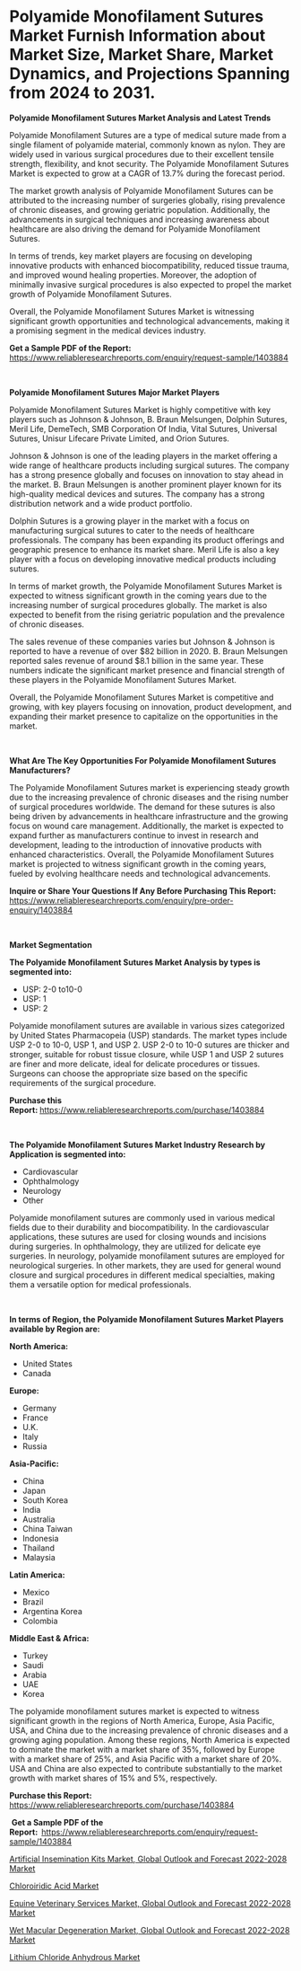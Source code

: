 <p><h1>Polyamide Monofilament Sutures Market Furnish Information about Market Size, Market Share, Market Dynamics, and Projections Spanning from 2024 to 2031.</h1></p><p><strong>Polyamide Monofilament Sutures Market Analysis and Latest Trends</strong></p>
<p><p>Polyamide Monofilament Sutures are a type of medical suture made from a single filament of polyamide material, commonly known as nylon. They are widely used in various surgical procedures due to their excellent tensile strength, flexibility, and knot security. The Polyamide Monofilament Sutures Market is expected to grow at a CAGR of 13.7% during the forecast period.</p><p>The market growth analysis of Polyamide Monofilament Sutures can be attributed to the increasing number of surgeries globally, rising prevalence of chronic diseases, and growing geriatric population. Additionally, the advancements in surgical techniques and increasing awareness about healthcare are also driving the demand for Polyamide Monofilament Sutures.</p><p>In terms of trends, key market players are focusing on developing innovative products with enhanced biocompatibility, reduced tissue trauma, and improved wound healing properties. Moreover, the adoption of minimally invasive surgical procedures is also expected to propel the market growth of Polyamide Monofilament Sutures.</p><p>Overall, the Polyamide Monofilament Sutures Market is witnessing significant growth opportunities and technological advancements, making it a promising segment in the medical devices industry.</p></p>
<p><strong>Get a Sample PDF of the Report:&nbsp;</strong> <a href="https://www.reliableresearchreports.com/enquiry/request-sample/1403884">https://www.reliableresearchreports.com/enquiry/request-sample/1403884</a></p>
<p>&nbsp;</p>
<p><strong>Polyamide Monofilament Sutures Major Market Players</strong></p>
<p><p>Polyamide Monofilament Sutures Market is highly competitive with key players such as Johnson & Johnson, B. Braun Melsungen, Dolphin Sutures, Meril Life, DemeTech, SMB Corporation Of India, Vital Sutures, Universal Sutures, Unisur Lifecare Private Limited, and Orion Sutures. </p><p>Johnson & Johnson is one of the leading players in the market offering a wide range of healthcare products including surgical sutures. The company has a strong presence globally and focuses on innovation to stay ahead in the market. B. Braun Melsungen is another prominent player known for its high-quality medical devices and sutures. The company has a strong distribution network and a wide product portfolio.</p><p>Dolphin Sutures is a growing player in the market with a focus on manufacturing surgical sutures to cater to the needs of healthcare professionals. The company has been expanding its product offerings and geographic presence to enhance its market share. Meril Life is also a key player with a focus on developing innovative medical products including sutures.</p><p>In terms of market growth, the Polyamide Monofilament Sutures Market is expected to witness significant growth in the coming years due to the increasing number of surgical procedures globally. The market is also expected to benefit from the rising geriatric population and the prevalence of chronic diseases.</p><p>The sales revenue of these companies varies but Johnson & Johnson is reported to have a revenue of over $82 billion in 2020. B. Braun Melsungen reported sales revenue of around $8.1 billion in the same year. These numbers indicate the significant market presence and financial strength of these players in the Polyamide Monofilament Sutures Market. </p><p>Overall, the Polyamide Monofilament Sutures Market is competitive and growing, with key players focusing on innovation, product development, and expanding their market presence to capitalize on the opportunities in the market.</p></p>
<p>&nbsp;</p>
<p><strong>What Are The Key Opportunities For Polyamide Monofilament Sutures Manufacturers?</strong></p>
<p><p>The Polyamide Monofilament Sutures market is experiencing steady growth due to the increasing prevalence of chronic diseases and the rising number of surgical procedures worldwide. The demand for these sutures is also being driven by advancements in healthcare infrastructure and the growing focus on wound care management. Additionally, the market is expected to expand further as manufacturers continue to invest in research and development, leading to the introduction of innovative products with enhanced characteristics. Overall, the Polyamide Monofilament Sutures market is projected to witness significant growth in the coming years, fueled by evolving healthcare needs and technological advancements.</p></p>
<p><strong>Inquire or Share Your Questions If Any Before Purchasing This Report:</strong> <a href="https://www.reliableresearchreports.com/enquiry/pre-order-enquiry/1403884">https://www.reliableresearchreports.com/enquiry/pre-order-enquiry/1403884</a></p>
<p>&nbsp;</p>
<p><strong>Market Segmentation</strong></p>
<p><strong>The Polyamide Monofilament Sutures Market Analysis by types is segmented into:</strong></p>
<p><ul><li>USP: 2-0 to10-0</li><li>USP: 1</li><li>USP: 2</li></ul></p>
<p><p>Polyamide monofilament sutures are available in various sizes categorized by United States Pharmacopeia (USP) standards. The market types include USP 2-0 to 10-0, USP 1, and USP 2. USP 2-0 to 10-0 sutures are thicker and stronger, suitable for robust tissue closure, while USP 1 and USP 2 sutures are finer and more delicate, ideal for delicate procedures or tissues. Surgeons can choose the appropriate size based on the specific requirements of the surgical procedure.</p></p>
<p><strong>Purchase this Report:&nbsp;</strong><a href="https://www.reliableresearchreports.com/purchase/1403884">https://www.reliableresearchreports.com/purchase/1403884</a></p>
<p>&nbsp;</p>
<p><strong>The Polyamide Monofilament Sutures Market Industry Research by Application is segmented into:</strong></p>
<p><ul><li>Cardiovascular</li><li>Ophthalmology</li><li>Neurology</li><li>Other</li></ul></p>
<p><p>Polyamide monofilament sutures are commonly used in various medical fields due to their durability and biocompatibility. In the cardiovascular applications, these sutures are used for closing wounds and incisions during surgeries. In ophthalmology, they are utilized for delicate eye surgeries. In neurology, polyamide monofilament sutures are employed for neurological surgeries. In other markets, they are used for general wound closure and surgical procedures in different medical specialties, making them a versatile option for medical professionals.</p></p>
<p>&nbsp;</p>
<p><strong>In terms of Region, the Polyamide Monofilament Sutures Market Players available by Region are:</strong></p>
<p>
    <p> <strong> North America: </strong>
        <ul>
            <li>United States</li>
            <li>Canada</li>
        </ul>
        </p> 
    <p> <strong> Europe: </strong>
        <ul>
            <li>Germany</li>
            <li>France</li>
            <li>U.K.</li>
            <li>Italy</li>
            <li>Russia</li>
        </ul>
        </p> 
    <p> <strong> Asia-Pacific: </strong>
        <ul>
            <li>China</li>
            <li>Japan</li>
            <li>South Korea</li>
            <li>India</li>
            <li>Australia</li>
            <li>China Taiwan</li>
            <li>Indonesia</li>
            <li>Thailand</li>
            <li>Malaysia</li>
        </ul>
        </p> 
    <p> <strong> Latin America: </strong>
        <ul>
            <li>Mexico</li>
            <li>Brazil</li>
            <li>Argentina Korea</li>
            <li>Colombia</li>
        </ul>
        </p> 
    <p> <strong> Middle East & Africa: </strong>
        <ul>
            <li>Turkey</li>
            <li>Saudi</li>
            <li>Arabia</li>
            <li>UAE</li>
            <li>Korea</li>
        </ul>
    </p>
    </p>
<p><p>The polyamide monofilament sutures market is expected to witness significant growth in the regions of North America, Europe, Asia Pacific, USA, and China due to the increasing prevalence of chronic diseases and a growing aging population. Among these regions, North America is expected to dominate the market with a market share of 35%, followed by Europe with a market share of 25%, and Asia Pacific with a market share of 20%. USA and China are also expected to contribute substantially to the market growth with market shares of 15% and 5%, respectively.</p></p>
<p><strong>Purchase this Report: </strong><a href="https://www.reliableresearchreports.com/purchase/1403884">https://www.reliableresearchreports.com/purchase/1403884</a></p>
<p>&nbsp;<strong>Get a Sample PDF of the Report:&nbsp;&nbsp;</strong><a href="https://www.reliableresearchreports.com/enquiry/request-sample/1403884">https://www.reliableresearchreports.com/enquiry/request-sample/1403884</a></p>
<p><strong></strong></p>
<p><p><a href="https://gentle-editor-9db.notion.site/Decoding-the-Artificial-Insemination-Kits-Market-Global-Outlook-and-Forecast-2022-2028-Market-A-De-6e715647ff0d45eeb11e4d48afd6dfd2">Artificial Insemination Kits Market, Global Outlook and Forecast 2022-2028 Market</a></p><p><a href="https://view.publitas.com/reportprime-1/chloroiridic-acid-market-furnish-information-about-market-size-market-share-market-dynamics-and-projections-spanning-from-2024-to-2031/">Chloroiridic Acid Market</a></p><p><a href="https://poised-avenue-46d.notion.site/Equine-Veterinary-Services-Market-Global-Outlook-and-Forecast-2022-2028-Market-Size-and-Growth-Mar-2e2a1f6c315445b88f88a3ee1eadc496">Equine Veterinary Services Market, Global Outlook and Forecast 2022-2028 Market</a></p><p><a href="https://unruly-ladybug-44b.notion.site/Global-Wet-Macular-Degeneration-Market-Global-Outlook-and-Forecast-2022-2028-Market-Size-and-Market-b4e25cd1b0aa4d0690a02218ec1e4fe9">Wet Macular Degeneration Market, Global Outlook and Forecast 2022-2028 Market</a></p><p><a href="https://view.publitas.com/reportprime-1/lithium-chloride-anhydrous-market-size-growth-and-forecast-from-2024-2031/">Lithium Chloride Anhydrous Market</a></p></p>